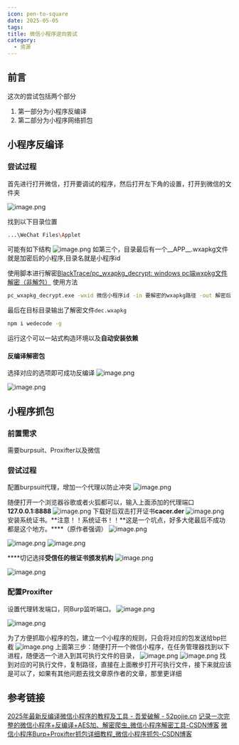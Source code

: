 ```yaml
---
icon: pen-to-square
date: 2025-05-05
tags: 
title: 微信小程序逆向尝试
category:
  - 资源
---
```

## 前言
这次的尝试包括两个部分
1. 第一部分为小程序反编译
2. 第二部分为小程序网络抓包

## 小程序反编译

### 尝试过程
首先进行打开微信，打开要调试的程序，然后打开左下角的设置，打开到微信的文件夹

![image.png](https://cdn.jsdelivr.net/gh/fakeppa/blog-img/20250505145610.png)

找到以下目录位置
```bash
...\WeChat Files\Applet
```
可能有如下结构
![image.png](https://cdn.jsdelivr.net/gh/fakeppa/blog-img/20250505150110.png)
如第三个，目录最后有一个__APP__.wxapkg文件就是加密后的小程序,目录名就是小程序id

使用脚本进行解密[BlackTrace/pc_wxapkg_decrypt: windows pc端wxpkg文件解密（非解包）](https://github.com/BlackTrace/pc_wxapkg_decrypt)
使用方法
```bash
pc_wxapkg_decrypt.exe -wxid 微信小程序id -in 要解密的wxapkg路径 -out 解密后的路径
```

最后在目标目录输出了解密文件`dec.wxapkg`

```bash
npm i wedecode -g
```
运行这个可以一站式构造环境以及**自动安装依赖​**​

#### 反编译解密包
选择对应的选项即可成功反编译
![image.png](https://cdn.jsdelivr.net/gh/fakeppa/blog-img/20250505151252.png)


![image.png](https://cdn.jsdelivr.net/gh/fakeppa/blog-img/20250505151322.png)


## 小程序抓包
### 前置需求
需要burpsuit、Proxifter以及微信

### 尝试过程
配置burpsuit代理，增加一个代理以防止冲突
![image.png](https://cdn.jsdelivr.net/gh/fakeppa/blog-img/20250505152005.png)

随便打开一个浏览器谷歌或者火狐都可以，输入上面添加的代理端口  
**127.0.0.1:8888**
![image.png](https://cdn.jsdelivr.net/gh/fakeppa/blog-img/20250505152112.png)
下载好后双击打开证书**cacer.der**
![image.png](https://cdn.jsdelivr.net/gh/fakeppa/blog-img/20250505152135.png)
安装系统证书。**注意！！系统证书！！**这是一个坑点，好多大佬最后不成功都是这个地方。****（原作者强调）
![image.png](https://cdn.jsdelivr.net/gh/fakeppa/blog-img/20250505152201.png)

![image.png](https://cdn.jsdelivr.net/gh/fakeppa/blog-img/20250505152212.png)
![image.png](https://cdn.jsdelivr.net/gh/fakeppa/blog-img/20250505152222.png)

****切记选择**受信任的根证书颁发机构**
![image.png](https://cdn.jsdelivr.net/gh/fakeppa/blog-img/20250505152240.png)

![image.png](https://cdn.jsdelivr.net/gh/fakeppa/blog-img/20250505152256.png)

### 配置Proxifter
设置代理转发端口，同Burp监听端口。
![image.png](https://cdn.jsdelivr.net/gh/fakeppa/blog-img/20250505152411.png)

![image.png](https://cdn.jsdelivr.net/gh/fakeppa/blog-img/20250505152422.png)

为了方便抓取小程序的包，建立一个小程序的规则，只会将对应的包发送给bp拦截
![image.png](https://cdn.jsdelivr.net/gh/fakeppa/blog-img/20250505152502.png)
上面第三步：随便打开一个微信小程序，在任务管理器找到以下进程，随便选一个进入到其可执行文件的目录，
![image.png](https://cdn.jsdelivr.net/gh/fakeppa/blog-img/20250505152606.png)
![image.png](https://cdn.jsdelivr.net/gh/fakeppa/blog-img/20250505152907.png)
找到对应的可执行文件，复制路径，直接在上面散步打开可执行文件，接下来就应该是可以了，如果有其他问题去找文章原作者的文章，那里更详细

## 参考链接
[2025年最新反编译微信小程序的教程及工具 - 吾爱破解 - 52pojie.cn](https://www.52pojie.cn/forum.php?mod=viewthread&tid=2023369&highlight=%CE%A2%D0%C5%D0%A1%B3%CC%D0%F2)
[记录一次完整的微信小程序+反编译+AES加、解密爬虫_微信小程序解密工具-CSDN博客](https://blog.csdn.net/huagangwang/article/details/135013405#:~:text=%E6%9C%AC%E6%96%87%E8%AF%A6%E7%BB%86%E4%BB%8B%E7%BB%8D%E4%BA%86%E5%A6%82%E4%BD%95%E4%BD%BF%E7%94%A8%E5%BE%AE%E4%BF%A1%E5%B0%8F%E7%A8%8B%E5%BA%8F%E7%9A%84%E5%8F%8D%E7%BC%96%E8%AF%91%E5%B7%A5%E5%85%B7%EF%BC%8C%E5%8C%85%E6%8B%AC%E8%A7%A3%E5%AF%86%E5%8A%A0%E5%AF%86%E8%BF%87%E7%9A%84%60__APP__.wxapkg%60%E6%96%87%E4%BB%B6%EF%BC%8C%E4%BB%A5%E5%8F%8A%E5%A6%82%E4%BD%95%E9%80%9A%E8%BF%87AES%E3%80%81MD5%E7%AD%89%E6%96%B9%E6%B3%95%E8%BF%9B%E8%A1%8C%E5%8A%A0%E5%AF%86%E5%92%8C%E8%A7%A3%E5%AF%86%E6%93%8D%E4%BD%9C%E3%80%82%20%E6%B6%89%E5%8F%8A%E7%9A%84%E6%AD%A5%E9%AA%A4%E5%8C%85%E6%8B%AC%E7%99%BB%E5%BD%95%E5%BE%AE%E4%BF%A1%E8%8E%B7%E5%8F%96%E5%B0%8F%E7%A8%8B%E5%BA%8F%E7%BC%93%E5%AD%98%E3%80%81%E4%BD%BF%E7%94%A8%E7%89%B9%E5%AE%9A%E5%B7%A5%E5%85%B7%E8%BF%9B%E8%A1%8C%E8%A7%A3%E5%AF%86%E5%92%8C%E5%8F%8D%E7%BC%96%E8%AF%91%EF%BC%8C%E6%9C%80%E5%90%8E%E6%8F%90%E5%88%B0%E9%80%86%E5%90%91%E5%88%86%E6%9E%90%E5%92%8C%E6%95%B0%E6%8D%AE%E5%8A%A0%E5%AF%86%E6%8A%80%E5%B7%A7%E3%80%82%20%E6%91%98%E8%A6%81%E7%94%9F%E6%88%90%E4%BA%8E%20C%E7%9F%A5%E9%81%93,%EF%BC%8C%E7%94%B1%20DeepSeek-R1%20%E6%BB%A1%E8%A1%80%E7%89%88%E6%94%AF%E6%8C%81%EF%BC%8C%20%E5%89%8D%E5%BE%80%E4%BD%93%E9%AA%8C%20%3E)
[微信小程序Burp+Proxifter抓包详细教程_微信小程序抓包-CSDN博客](https://blog.csdn.net/CKT_GOD/article/details/134076065)